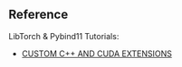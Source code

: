 ## Reference

LibTorch & Pybind11 Tutorials: 
- [CUSTOM C++ AND CUDA EXTENSIONS](https://pytorch.org/tutorials/advanced/cpp_extension.html)